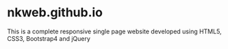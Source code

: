 # nkweb.github.io
This is a complete responsive single page website developed using HTML5, CSS3, Bootstrap4 and jQuery
